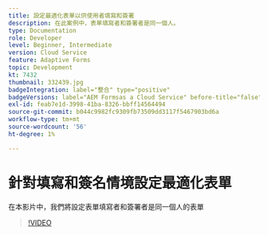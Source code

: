 ```yaml
---
title: 設定最適化表單以供使用者填寫和簽署
description: 在此案例中，表單填寫者和簽署者是同一個人。
type: Documentation
role: Developer
level: Beginner, Intermediate
version: Cloud Service
feature: Adaptive Forms
topic: Development
kt: 7432
thumbnail: 332439.jpg
badgeIntegration: label="整合" type="positive"
badgeVersions: label="AEM Formsas a Cloud Service" before-title="false"
exl-id: feab7e1d-3998-41ba-8326-bbff14564494
source-git-commit: b044c9982fc9309fb73509dd3117f5467903bd6a
workflow-type: tm+mt
source-wordcount: '56'
ht-degree: 1%

---
```


# 針對填寫和簽名情境設定最適化表單


在本影片中，我們將設定表單填寫者和簽署者是同一個人的表單

>[!VIDEO](https://video.tv.adobe.com/v/332439?quality=12&learn=on)
